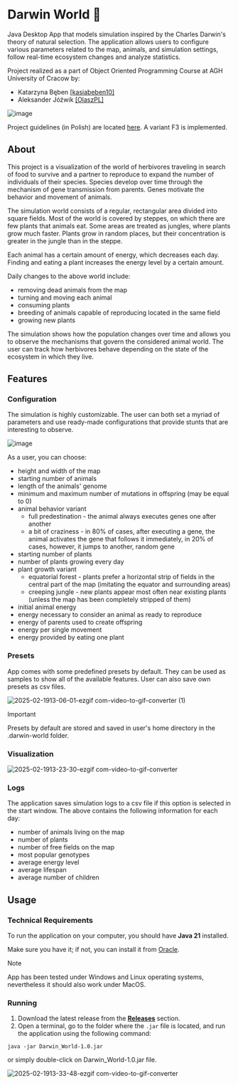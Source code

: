 # Darwin World 🐑
Java Desktop App that models simulation inspired by the Charles Darwin's theory of natural selection. The application allows users to configure various parameters related to the map, animals, and simulation settings, follow real-time ecosystem changes and analyze statistics.

Project realized as a part of Object Oriented Programming Course at AGH University of Cracow by:
- Katarzyna Bęben [[kasiabeben10]](https://github.com/kasiabeben10)
- Aleksander Jóźwik [[OlaszPL]](https://github.com/OlaszPL)

![image](https://github.com/user-attachments/assets/3ea342ed-a567-4faa-989a-9f84cca9cf8f)

Project guidelines (in Polish) are located [here](https://github.com/OlaszPL/Darwin-world/tree/main/project-guidelines). A variant F3 is implemented.

## About
This project is a visualization of the world of herbivores traveling in search of food to survive and a partner to reproduce to expand the number of individuals of their species. Species develop over time through the mechanism of gene transmission from parents. Genes motivate the behavior and movement of animals.

The simulation world consists of a regular, rectangular area divided into square fields. Most of the world is covered by steppes, on which there are few plants that animals eat. Some areas are treated as jungles, where plants grow much faster. Plants grow in random places, but their concentration is greater in the jungle than in the steppe.

Each animal has a certain amount of energy, which decreases each day. Finding and eating a plant increases the energy level by a certain amount.

Daily changes to the above world include:
- removing dead animals from the map
- turning and moving each animal
- consuming plants
- breeding of animals capable of reproducing located in the same field
- growing new plants

The simulation shows how the population changes over time and allows you to observe the mechanisms that govern the considered animal world. The user can track how herbivores behave depending on the state of the ecosystem in which they live.

## Features
### Configuration
The simulation is highly customizable. The user can both set a myriad of parameters and use ready-made configurations that provide stunts that are interesting to observe.

![image](https://github.com/user-attachments/assets/965cb695-bffb-4325-b6b4-1e904a392eca)

As a user, you can choose:
- height and width of the map
- starting number of animals
- length of the animals' genome
- minimum and maximum number of mutations in offspring (may be equal to 0)
- animal behavior variant <br/>
  - full predestination - the animal always executes genes one after another <br/>
  - a bit of craziness - in 80% of cases, after executing a gene, the animal activates the gene that follows it immediately, in 20% of cases, however, it jumps to another, random gene
- starting number of plants
- number of plants growing every day
- plant growth variant <br/>
  - equatorial forest - plants prefer a horizontal strip of fields in the central part of the map (imitating the equator and surrounding areas)
  - creeping jungle - new plants appear most often near existing plants (unless the map has been completely stripped of them)
- initial animal energy
- energy necessary to consider an animal as ready to reproduce
- energy of parents used to create offspring
- energy per single movement
- energy provided by eating one plant

### Presets
App comes with some predefined presets by default. They can be used as samples to show all of the available features. User can also save own presets as csv files.

![2025-02-1913-06-01-ezgif com-video-to-gif-converter (1)](https://github.com/user-attachments/assets/f5fb0589-bdb0-49ba-a31b-1cb52cedaad3)

> [!IMPORTANT]
> Presets by default are stored and saved in user's home directory in the .darwin-world folder.

### Visualization
![2025-02-1913-23-30-ezgif com-video-to-gif-converter](https://github.com/user-attachments/assets/cfe56b70-15b9-4e95-a79b-7d4df03cd423)

### Logs
The application saves simulation logs to a csv file if this option is selected in the start window.
The above contains the following information for each day:
- number of animals living on the map
- number of plants
- number of free fields on the map
- most popular genotypes
- average energy level
- average lifespan
- average number of children


## Usage
### Technical Requirements
To run the application on your computer, you should have **Java 21** installed. 

Make sure you have it; if not, you can install it from [Oracle](https://www.oracle.com/java/technologies/javase/jdk21-archive-downloads.html).

>[!NOTE]
> App has been tested under Windows and Linux operating systems, nevertheless it should also work under MacOS.

### Running
1. Download the latest release from the **[Releases](https://github.com/OlaszPL/Darwin-world/releases)** section.  
2. Open a terminal, go to the folder where the `.jar` file is located, and run the application using the following command:
```shell
java -jar Darwin_World-1.0.jar
```
or simply double-click on Darwin_World-1.0.jar file.

![2025-02-1913-33-48-ezgif com-video-to-gif-converter](https://github.com/user-attachments/assets/ef84b10b-164b-49be-9b70-48d2550fd4a3)
